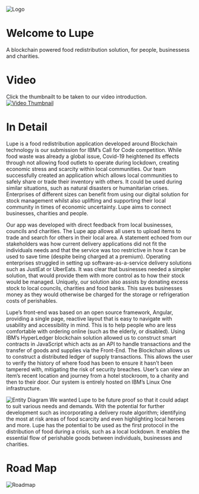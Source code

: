![Logo](https://i.imgur.com/jjjSs0e.png)
# Welcome to Lupe
A blockchain powered food redistribution solution, for people, businessess and charities.
# Video
Click the thumbnailt to be taken to our video introduction.
[![Video Thumbnail](https://i.imgur.com/7CS0tl2.png)](https://www.youtube.com/watch?v=w90ziNPJicE&feature=youtu.be "Lupe Call for Code Entry")


# In Detail
Lupe is a food redistribution application developed around Blockchain technology is our submission for IBM’s Call for Code competition. While food waste was already a global issue, Covid-19 heightened its effects through not allowing food outlets to operate during lockdown, creating economic stress and scarcity within local communities. Our team successfully created an application which allows local communities to safely share or trade their inventory with others. It could be used during similar situations, such as natural disasters or humanitarian crises. Enterprises of different sizes can benefit from using our digital solution for stock management whilst also uplifting and supporting their local community in times of economic uncertainty. Lupe aims to connect businesses, charities and people.

Our app was developed with direct feedback from local businesses, councils and charities. The Lupe app allows all users to upload items to trade and search for others in their local area. A statement echoed from our stakeholders was how current delivery applications did not fit the individuals needs and that the service was too restrictive in how it can be used to save time (despite being charged at a premium). Operating enterprises struggled in setting up software-as-a-service delivery solutions such as JustEat or UberEats.  It was clear that businesses needed a simpler solution, that would provide them with more control as to how their stock would be managed. Uniquely, our solution also assists by donating excess stock to local councils, charities and food banks. This saves businesses money as they would otherwise be charged for the storage or refrigeration costs of perishables.

Lupe’s front-end was based on an open source framework, Angular, providing a single page, reactive layout that is easy to navigate with usability and accessibility in mind. This is to help people who are less comfortable with ordering online (such as the elderly, or disabled). Using IBM’s HyperLedger blockchain solution allowed us to construct smart contracts in JavaScript which acts as an API to handle transactions and the transfer of goods and supplies via the Front-End. The Blockchain allows us to construct a distributed ledger of supply transactions. This allows the user to verify the history of where food has been to ensure it hasn’t been tampered with, mitigating the risk of security breaches. User’s can view an item’s recent location and journey from a hotel stockroom, to a charity and then to their door. Our system is entirely hosted on IBM’s Linux One infrastructure.

![Entity Diagram](https://i.imgur.com/L5QwGdE.jpg)
We wanted Lupe to be future proof so that it could adapt to suit various needs and demands. With the potential for further development such as incorporating a delivery route algorithm; identifying the most at risk areas of food scarcity and even highlighting local heroes and more. Lupe has the potential to be used as the first protocol in the distribution of food during a crisis, such as a local lockdown. It enables the essential flow of perishable goods between individuals, businesses and charities.

# Road Map
![Roadmap](https://i.imgur.com/C7mSWbP.jpg)


